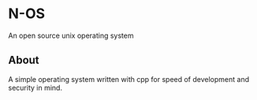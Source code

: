 # N-OS
An open source unix operating system

## About
A simple operating system written with cpp for speed of development and security in mind.
